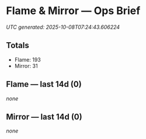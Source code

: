 # Flame & Mirror — Ops Brief
_UTC generated: 2025-10-08T07:24:43.606224_

## Totals
- Flame:  193
- Mirror: 31

## Flame — last 14d (0)
_none_

## Mirror — last 14d (0)
_none_